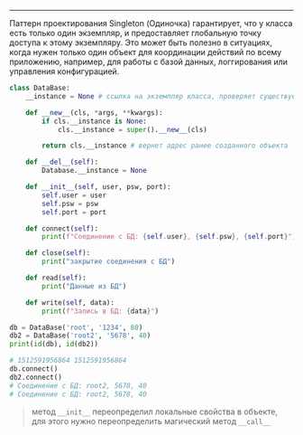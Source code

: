 ___
Паттерн проектирования Singleton (Одиночка) гарантирует, что у класса есть только один экземпляр, и предоставляет глобальную точку доступа к этому экземпляру. Это может быть полезно в ситуациях, когда нужен только один объект для координации действий по всему приложению, например, для работы с базой данных, логгирования или управления конфигурацией.

```Python
class DataBase:
	__instance = None # ссылка на экземпляр класса, проверяет существует ли объект.

	def __new__(cls, *args, **kwargs):
		if cls.__instance is None:
			cls.__instance = super().__new__(cls)

		return cls.__instance # вернет адрес ранее созданного объекта

	def __del__(self):
		Database.__instance = None

	def __init__(self, user, psw, port):
		self.user = user
		self.psw = psw
		self.port = port

	def connect(self):
		print(f"Соединение с БД: {self.user}, {self.psw}, {self.port}")

	def close(self):
		print("закрытие соединения с БД")

	def read(self):
		print("Данные из БД")

	def write(self, data):
		print(f"Запись в БД: {data}")

db = DataBase('root', '1234', 80)
db2 = DataBase('root2', '5678', 40)
print(id(db), id(db2))

# 1512591956864 1512591956864
db.connect()
db2.connect()
# Соединение с БД: root2, 5678, 40
# Соединение с БД: root2, 5678, 40
```
>метод `__init__` переопределил локальные свойства в объекте, для этого нужно переопределить магический метод `__call__`
